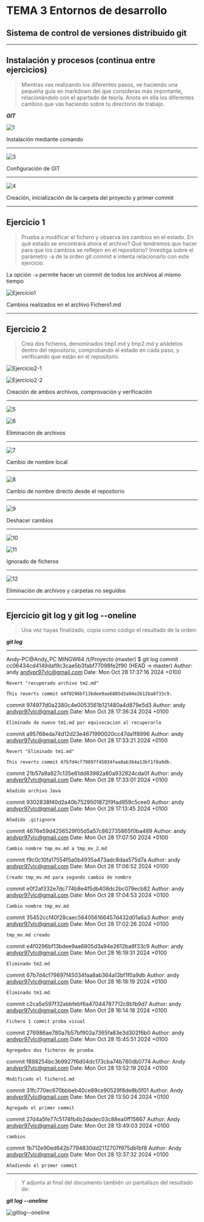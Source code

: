 # **TEMA 3 Entornos de desarrollo**

## Sistema de control de versiones distribuido git

---

## **Instalación y procesos (continua entre ejercicios)**

>Mientras vas realizando los diferentes pasos, ve haciendo una pequeña guía en markdown del que consideras más importante, relacionándolo con el apartado de teoría.
Anota en ella los diferentes cambios que vas haciendo sobre tu directorio de trabajo.

***GIT***

![1](../../../recursos/Capturas_EDD_Apartado5/1.png)

Instalación mediante comando

---

![3](../../../recursos/Capturas_EDD_Apartado5/3.png)

Configuración de GIT

---

![4](../../../recursos/Capturas_EDD_Apartado5/4.png)

Creación, inicialización de la carpeta del proyecto y primer commit

---

## **Ejercicio 1**

>Prueba a modificar el fichero y observa los cambios en el estado. En qué estado se encontrará ahora el archivo? Qué tendremos que hacer para que los cambios se reflejen en el repositorio? Investiga sobre el parámetro -a de la orden git commit e intenta relacionarlo con este ejercicio.

La opción `-a` permite hacer un commit de todos los archivos al mismo tiempo

![Ejercicio1](../../../recursos/Capturas_EDD_Apartado5/Ejercicio1.png)

Cambios realizados en el archivo Fichero1.md

---

## **Ejercicio 2**

>Crea dos ficheros, denominados tmp1.md y tmp2.md y añádelos dentro del repositorio, comprobando el estado en cada paso, y verificando que están en el repositorio.

![Ejercicio2-1](../../../recursos/Capturas_EDD_Apartado5/Ejercicio2-1.png)

![Ejercicio2-2](../../../recursos/Capturas_EDD_Apartado5/Ejercicio2-2.png)

Creación de ambos archivos, comprovación y verificación

---

![5](../../../recursos/Capturas_EDD_Apartado5/5.png)

![6](../../../recursos/Capturas_EDD_Apartado5/6.png)

Eliminación de archivos

---

![7](../../../recursos/Capturas_EDD_Apartado5/7.png)

Cambio de nombre local

---

![8](../../../recursos/Capturas_EDD_Apartado5/8.png)

Cambio de nombre directo desde el repositorio

---

![9](../../../recursos/Capturas_EDD_Apartado5/9.png)

Deshacer cambios

---

![10](../../../recursos/Capturas_EDD_Apartado5/10.png)

![11](../../../recursos/Capturas_EDD_Apartado5/11.png)

Ignorado de ficheros

---

![12](../../../recursos/Capturas_EDD_Apartado5/12.png)

Eliminación de archivos y carpetas no seguidos

---

## **Ejercicio git log y git log --oneline**

>Una vez hayas finalizado, copia como código el resultado de la orden:

***git log***

---

Andy-PC@Andy_PC MINGW64 /t/Proyecto (master)
$ git log
commit cc06434cd4149daf9c3cae5b3fabf77098fe2f90 (HEAD -> master)
Author: andy <andypr97vlc@gmail.com>
Date:   Mon Oct 28 17:37:16 2024 +0100

    Revert "recuperado archivo tm2.md"

    This reverts commit e4f0296bf13bdee9aa6805d3a94e2612ba8f33c9.

commit 974977d0a2380c4e0053561b121480a4d879e5d3
Author: andy <andypr97vlc@gmail.com>
Date:   Mon Oct 28 17:36:24 2024 +0100

    Eliminado de nuevo tm1.md por equivocacion al recuperarlo

commit a95768eda74d12d23e4671990020cc47da1f8996
Author: andy <andypr97vlc@gmail.com>
Date:   Mon Oct 28 17:33:21 2024 +0100

    Revert "Eliminado tm1.md"

    This reverts commit 67b7d4cf79897f45034faa8ab364a13bf1f0a9db.

commit 21b57a9a827c135e61dd83982a80a932824cda0f
Author: andy <andypr97vlc@gmail.com>
Date:   Mon Oct 28 17:33:01 2024 +0100

    Añadido archivo Java

commit 9302838f40d2a40b7529501872f9fad959c5cee0
Author: andy <andypr97vlc@gmail.com>
Date:   Mon Oct 28 17:13:45 2024 +0100

    Añadido .gitignore

commit 4676e59d4256529f05d5a57c862735865f0ba489
Author: andy <andypr97vlc@gmail.com>
Date:   Mon Oct 28 17:07:50 2024 +0100

    Cambio nombre tmp_mv.md a tmp_mv_2.md

commit f9c0c10fa17554f5a0b4935a473adc8daa575d7a
Author: andy <andypr97vlc@gmail.com>
Date:   Mon Oct 28 17:06:52 2024 +0100

    Creado tmp_mv.md para segundo cambio de nombre

commit e0f2af332e7dc774b8e4f5db408dc2bc079ecb82
Author: andy <andypr97vlc@gmail.com>
Date:   Mon Oct 28 17:04:53 2024 +0100

    Cambio nombre tmp_mv.md

commit 35452ccf40f28caec564056166457d432d01a6a3
Author: andy <andypr97vlc@gmail.com>
Date:   Mon Oct 28 17:02:26 2024 +0100

    tmp_mv.md creado

commit e4f0296bf13bdee9aa6805d3a94e2612ba8f33c9
Author: andy <andypr97vlc@gmail.com>
Date:   Mon Oct 28 16:19:31 2024 +0100

    Eliminado tm2.md

commit 67b7d4cf79897f45034faa8ab364a13bf1f0a9db
Author: andy <andypr97vlc@gmail.com>
Date:   Mon Oct 28 16:18:19 2024 +0100

    Eliminado tm1.md

commit c2ca5e597f32abbfebf6a47044787712c8b1b9d7
Author: andy <andypr97vlc@gmail.com>
Date:   Mon Oct 28 16:14:18 2024 +0100

    Fichero 1 commit proba visual

commit 276986ae780a7b57bf903a7365fa83e3d302f6b0
Author: andy <andypr97vlc@gmail.com>
Date:   Mon Oct 28 15:45:51 2024 +0100

    Agregados dos ficheros de prueba

commit f888254bc3b9927f6d04dc173cba74b780db0774
Author: Andy <andypr97vlc@gmail.com>
Date:   Mon Oct 28 13:52:19 2024 +0100

    Modificado el fichero1.md

commit 31fc770ec670bbbeb40ce89ce90529f8de8b5f01
Author: Andy <andypr97vlc@gmail.com>
Date:   Mon Oct 28 13:50:24 2024 +0100

    Agregado el primer commit

commit 27d4a5fe77c5174fb4b2dadec03c88ea0ff15667
Author: Andy <andypr97vlc@gmail.com>
Date:   Mon Oct 28 13:49:03 2024 +0100

    cambios

commit 1b712e90ed642b7794830dd2112707f975db1bf8
Author: Andy <andypr97vlc@gmail.com>
Date:   Mon Oct 28 13:37:32 2024 +0100

    Añadiendo el primer commit

---

>Y adjunta al final del documento también un pantallazo del resultado de:

***git log --oneline***

![gitlog--oneline](../../../recursos/Capturas_EDD_Apartado5/gitlog--oneline.png)
